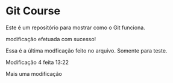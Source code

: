 # Git Course

Este é um repositório para mostrar como o Git funciona.

modificação efetuada com sucesso!

Essa é a última modficação feito no arquivo. Somente para teste.

Modificação 4 feita 13:22

Mais uma modificação
